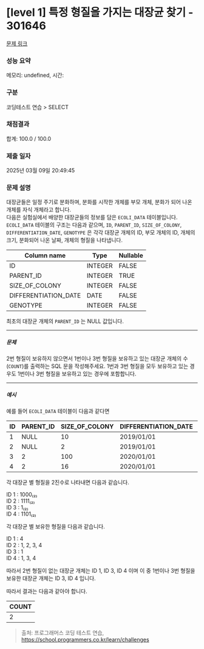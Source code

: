 # [level 1] 특정 형질을 가지는 대장균 찾기 - 301646 

[문제 링크](https://school.programmers.co.kr/learn/courses/30/lessons/301646) 

### 성능 요약

메모리: undefined, 시간: 

### 구분

코딩테스트 연습 > SELECT

### 채점결과

합계: 100.0 / 100.0

### 제출 일자

2025년 03월 09일 20:49:45

### 문제 설명

<p>대장균들은 일정 주기로 분화하며, 분화를 시작한 개체를 부모 개체, 분화가 되어 나온 개체를 자식 개체라고 합니다.<br>
다음은 실험실에서 배양한 대장균들의 정보를 담은 <code>ECOLI_DATA</code> 테이블입니다. <code>ECOLI_DATA</code> 테이블의 구조는 다음과 같으며,  <code>ID</code>, <code>PARENT_ID</code>, <code>SIZE_OF_COLONY</code>, <code>DIFFERENTIATION_DATE</code>, <code>GENOTYPE</code> 은 각각 대장균 개체의 ID, 부모 개체의 ID, 개체의 크기, 분화되어 나온 날짜, 개체의 형질을 나타냅니다.</p>
<table class="table">
        <thead><tr>
<th>Column name</th>
<th>Type</th>
<th>Nullable</th>
</tr>
</thead>
        <tbody><tr>
<td>ID</td>
<td>INTEGER</td>
<td>FALSE</td>
</tr>
<tr>
<td>PARENT_ID</td>
<td>INTEGER</td>
<td>TRUE</td>
</tr>
<tr>
<td>SIZE_OF_COLONY</td>
<td>INTEGER</td>
<td>FALSE</td>
</tr>
<tr>
<td>DIFFERENTIATION_DATE</td>
<td>DATE</td>
<td>FALSE</td>
</tr>
<tr>
<td>GENOTYPE</td>
<td>INTEGER</td>
<td>FALSE</td>
</tr>
</tbody>
      </table>
<p>최초의 대장균 개체의 <code>PARENT_ID</code> 는 NULL 값입니다.</p>

<hr>

<h5>문제</h5>

<p>2번 형질이 보유하지 않으면서 1번이나 3번 형질을 보유하고 있는 대장균 개체의 수(<code>COUNT</code>)를 출력하는 SQL 문을 작성해주세요. 1번과 3번 형질을 모두 보유하고 있는 경우도 1번이나 3번 형질을 보유하고 있는 경우에 포함합니다.</p>

<hr>

<h5>예시</h5>

<p>예를 들어 <code>ECOLI_DATA</code> 테이블이 다음과 같다면</p>
<table class="table">
        <thead><tr>
<th>ID</th>
<th>PARENT_ID</th>
<th>SIZE_OF_COLONY</th>
<th>DIFFERENTIATION_DATE</th>
<th>GENOTYPE</th>
</tr>
</thead>
        <tbody><tr>
<td>1</td>
<td>NULL</td>
<td>10</td>
<td>2019/01/01</td>
<td>8</td>
</tr>
<tr>
<td>2</td>
<td>NULL</td>
<td>2</td>
<td>2019/01/01</td>
<td>15</td>
</tr>
<tr>
<td>3</td>
<td>2</td>
<td>100</td>
<td>2020/01/01</td>
<td>1</td>
</tr>
<tr>
<td>4</td>
<td>2</td>
<td>16</td>
<td>2020/01/01</td>
<td>13</td>
</tr>
</tbody>
      </table>
<p>각 대장균 별 형질을 2진수로 나타내면 다음과 같습니다.</p>

<p>ID 1 : 1000₍₂₎<br>
ID 2 : 1111₍₂₎<br>
ID 3 : 1₍₂₎<br>
ID 4 : 1101₍₂₎</p>

<p>각 대장균 별 보유한 형질을 다음과 같습니다.</p>

<p>ID 1 : 4<br>
ID 2 : 1, 2, 3, 4<br>
ID 3 : 1<br>
ID 4 : 1, 3, 4</p>

<p>따라서 2번 형질이 없는 대장균 개체는 ID 1, ID 3, ID 4 이며 이 중 1번이나 3번 형질을 보유한 대장균 개체는 ID 3, ID 4 입니다. </p>

<p>따라서 결과는 다음과 같아야 합니다.</p>
<table class="table">
        <thead><tr>
<th>COUNT</th>
</tr>
</thead>
        <tbody><tr>
<td>2</td>
</tr>
</tbody>
      </table>

> 출처: 프로그래머스 코딩 테스트 연습, https://school.programmers.co.kr/learn/challenges